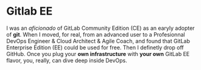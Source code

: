 # Gitlab EE
I was an _aficionado_ of GitLab Community Edition (CE) as an earyly adopter of __git__. When I moved, for real, from an advanced user to a Profesionnal DevOps Engineer & Cloud Architect & Agile Coach, and found that GitLab Enterprise Edition (EE) could be used for free. Then I definetly drop off GitHub.
Once you plug your __own infrastructure__ with __your own__ GitLab EE flavor, you, really, can dive deep inside DevOps.
